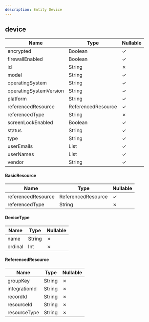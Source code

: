 ```yaml
---
description: Entity Device
---
```

device
------

| **Name**               | **Type**           | **Nullable** |
| ---------------------- | ------------------ | ------------ |
| encrypted              | Boolean            | &check;      |
| firewallEnabled        | Boolean            | &check;      |
| id                     | String             | &cross;      |
| model                  | String             | &check;      |
| operatingSystem        | String             | &check;      |
| operatingSystemVersion | String             | &check;      |
| platform               | String             | &check;      |
| referencedResource     | ReferencedResource | &check;      |
| referencedType         | String             | &cross;      |
| screenLockEnabled      | Boolean            | &check;      |
| status                 | String             | &check;      |
| type                   | String             | &check;      |
| userEmails             | List<String>       | &check;      |
| userNames              | List<String>       | &check;      |
| vendor                 | String             | &check;      |

#### BasicResource
| **Name**           | **Type**           | **Nullable** |
| ------------------ | ------------------ | ------------ |
| referencedResource | ReferencedResource | &check;      |
| referencedType     | String             | &cross;      |

#### DeviceType
| **Name** | **Type** | **Nullable** |
| -------- | -------- | ------------ |
| name     | String   | &cross;      |
| ordinal  | Int      | &cross;      |

#### ReferencedResource
| **Name**      | **Type** | **Nullable** |
| ------------- | -------- | ------------ |
| groupKey      | String   | &cross;      |
| integrationId | String   | &cross;      |
| recordId      | String   | &cross;      |
| resourceId    | String   | &cross;      |
| resourceType  | String   | &cross;      |
